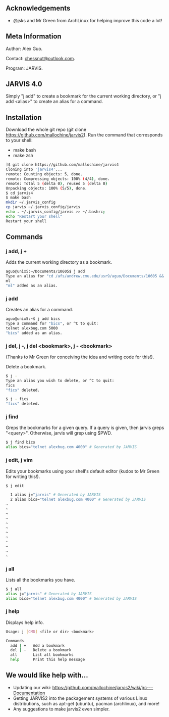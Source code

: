 Acknowledgements
----------------
- @jsks and Mr Green from ArchLinux for helping improve this code a lot!

Meta Information
-------------------
Author: Alex Guo.

Contact: chessnut@outlook.com.

Program: JARVIS.

JARVIS 4.0
----------

Simply "j add" to create a bookmark for the current working directory, or "j add \<alias\>" to create an alias for a command.


Installation
-------------
Download the whole git repo (git clone https://github.com/mallochine/jarvis2).
Run the command that corresponds to your shell:

- make bash 
- make zsh 

```bash
]$ git clone https://github.com/mallochine/jarvis4
Cloning into 'jarvis4'...
remote: Counting objects: 5, done.
remote: Compressing objects: 100% (4/4), done.
remote: Total 5 (delta 0), reused 5 (delta 0)
Unpacking objects: 100% (5/5), done.
$ cd jarvis4
$ make bash
mkdir ~/.jarvis_config
cp jarvis ~/.jarvis_config/jarvis
echo . ~/.jarvis_config/jarvis >> ~/.bashrc;
echo "Restart your shell"
Restart your shell
```

Commands
----------
### j add, j +

Adds the current working directory as a bookmark.

```bash
aguo@unix5:~/Documents/10605$ j add
Type an alias for "cd /afs/andrew.cmu.edu/usr9/aguo/Documents/10605 && pwd && ls", or ^C to quit:
ml
"ml" added as an alias.
```

### j add <alias>

Creates an alias for a command.

```bash
aguo@unix5:~$ j add bics
Type a command for "bics", or ^C to quit:
telnet alexbug.com 5000
"bics" added as an alias.
```

### j del, j -, j del \<bookmark\>, j - \<bookmark\>

(Thanks to Mr Green for conceiving the idea and writing code for this!).

Delete a bookmark.

```bash
$ j -
Type an alias you wish to delete, or ^C to quit:
fics
"fics" deleted.
```

```bash
$ j - fics
"fics" deleted.
```

### j find

Greps the bookmarks for a given query. If a query is given, then jarvis
greps "\<query\>". Otherwise, jarvis will grep using $PWD.

```bash
$ j find bics
alias bics="telnet alexbug.com 4000" # Generated by JARVIS
```

### j edit, j vim

Edits your bookmarks using your shell's default editor (kudos to Mr Green for
writing this!).

```bash
$ j edit
```

```bash
  1 alias j="jarvis" # Generated by JARVIS
  2 alias bics="telnet alexbug.com 4000" # Generated by JARVIS
~
~
~
~
~
~
~
~
~
~
~
~
```

### j all

Lists all the bookmarks you have.

```bash
$ j all
alias j="jarvis" # Generated by JARVIS
alias bics="telnet alexbug.com 4000" # Generated by JARVIS
```

### j help

Displays help info.

```bash
Usage: j [CMD] <file or dir> <bookmark>

Commands
  add | +   Add a bookmark
  del | -   Delete a bookmark
  all       List all bookmarks
  help      Print this help message
```

We would like help with...
---------------------------
- Updating our wiki: https://github.com/mallochine/jarvis2/wiki/jrc---Documentation
- Getting JARVIS2 into the packagement systems of various Linux distributions,
such as apt-get (ubuntu), pacman (archlinux), and more!
- Any suggestions to make jarvis2 even simpler.
